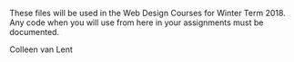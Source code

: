 These files will be used in the Web Design Courses for Winter Term 2018.
Any code when you will use from here in your assignments must be documented.

Colleen van Lent 
